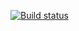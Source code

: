 [![Build status](https://ci.appveyor.com/api/projects/status/naq95liex6kade59?svg=true)](https://ci.appveyor.com/project/MikhailPozdeev/patterns)